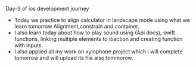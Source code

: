Day-3 of ios development journey 

 - Today we practice to align calculator in landscape mode using what we learn tomorrow Alignment,constrain and container.
 - I also learn today about how to play sound using (Api docs), swift functions, linking multiple elements to ibaction and creating function with inputs.
 - I also applied all my work on xylophone project which i will complete tomorrow and will upload its file also tommorow.
